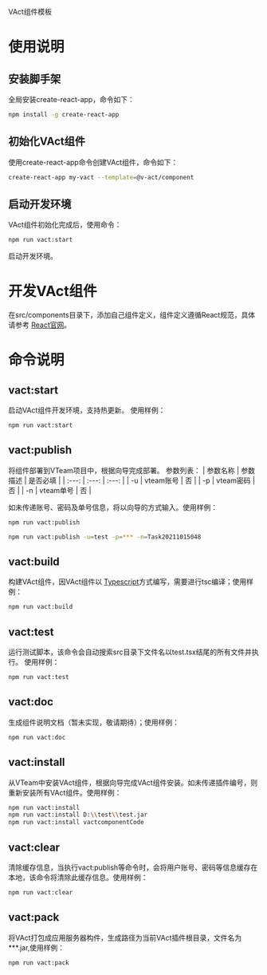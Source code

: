 VAct组件模板
# 使用说明
## 安装脚手架
全局安装create-react-app，命令如下：
```sh
npm install -g create-react-app
```
## 初始化VAct组件
使用create-react-app命令创建VAct组件，命令如下：
```sh
create-react-app my-vact --template=@v-act/component
```
## 启动开发环境
VAct组件初始化完成后，使用命令：
```sh
npm run vact:start
```
启动开发环境。
# 开发VAct组件
在src/components目录下，添加自己组件定义，组件定义遵循React规范，具体请参考 [React官网](https://reactjs.org/)。

# 命令说明
## vact:start
启动VAct组件开发环境，支持热更新。
使用样例：
```sh
npm run vact:start
```
## vact:publish
将组件部署到VTeam项目中，根据向导完成部署。
参数列表：
|  参数名称  |  参数描述  |  是否必填 |
|    :---:   |     :---:   |    :---:   |
|  -u  |  vteam账号  | 否 |
|  -p  |  vteam密码  | 否 |
|  -n  |  vteam单号  | 否 |

如未传递账号、密码及单号信息，将以向导的方式输入。使用样例：
```sh
npm run vact:publish

npm run vact:publish -u=test -p=*** -n=Task20211015048
```
## vact:build
构建VAct组件，因VAct组件以 [Typescript](https://www.typescriptlang.org/)方式编写，需要进行tsc编译；使用样例：
```sh
npm run vact:build
```
## vact:test
运行测试脚本，该命令会自动搜索src目录下文件名以test.tsx结尾的所有文件并执行。
使用样例：
```sh
npm run vact:test
```
## vact:doc
生成组件说明文档（暂未实现，敬请期待）；使用样例：
```sh
npm run vact:doc
```
## vact:install
从VTeam中安装VAct组件，根据向导完成VAct组件安装。如未传递插件编号，则重新安装所有VAct组件。使用样例：
```sh
npm run vact:install
npm run vact:install D:\\test\\test.jar
npm run vact:install vactcomponentCode
```
## vact:clear
清除缓存信息，当执行vact:publish等命令时，会将用户账号、密码等信息缓存在本地，该命令将清除此缓存信息。使用样例：
```sh
npm run vact:clear
```
## vact:pack
将VAct打包成应用服务器构件，生成路径为当前VAct插件根目录，文件名为***.jar,使用样例：
```sh
npm run vact:pack
```
